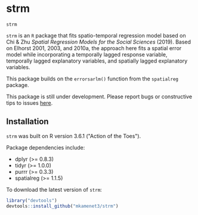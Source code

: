 # strm

`strm`

`strm` is an `R` package that fits spatio-temporal regression model based on Chi & Zhu *Spatial Regression Models for the Social Sciences* (2019). Based on Elhorst 2001, 2003, and 2010a, the approach here fits a spatial error model while incorporating a temporally lagged response variable, temporally lagged explanatory variables, and spatially lagged explanatory variables.

This package builds on the `errorsarlm()` function from the `spatialreg` package.

This package is still under development. Please report bugs or constructive tips to issues [here](https://github.com/mkamenet3/strm/issues).

## Installation

`strm` was built on R version 3.6.1 ("Action of the Toes").

Package dependencies include:

- dplyr (>= 0.8.3)
- tidyr (>= 1.0.0)
- purrr (>= 0.3.3)
- spatialreg (>= 1.1.5)


To download the latest version of `strm`:

```R
library("devtools")
devtools::install_github("mkamenet3/strm")

```